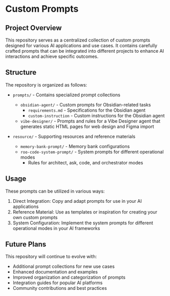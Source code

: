 # Custom Prompts

## Project Overview

This repository serves as a centralized collection of custom prompts designed for various AI applications and use cases. It contains carefully crafted prompts that can be integrated into different projects to enhance AI interactions and achieve specific outcomes.

## Structure

The repository is organized as follows:

- `prompts/` - Contains specialized prompt collections
  - `obsidian-agent/` - Custom prompts for Obsidian-related tasks
    - `requirements.md` - Specifications for the Obsidian agent
    - `custom-instruction` - Custom instructions for the Obsidian agent
  - `vibe-designer/` - Prompts and rules for a Vibe Designer agent that generates static HTML pages for web design and Figma import

- `resource/` - Supporting resources and reference materials
  - `memory-bank-prompt/` - Memory bank configurations
  - `roo-code-system-prompt/` - System prompts for different operational modes
    - Rules for architect, ask, code, and orchestrator modes

## Usage

These prompts can be utilized in various ways:

1. Direct Integration: Copy and adapt prompts for use in your AI applications
2. Reference Material: Use as templates or inspiration for creating your own custom prompts
3. System Configuration: Implement the system prompts for different operational modes in your AI frameworks

## Future Plans

This repository will continue to evolve with:

- Additional prompt collections for new use cases
- Enhanced documentation and examples
- Improved organization and categorization of prompts
- Integration guides for popular AI platforms
- Community contributions and best practices